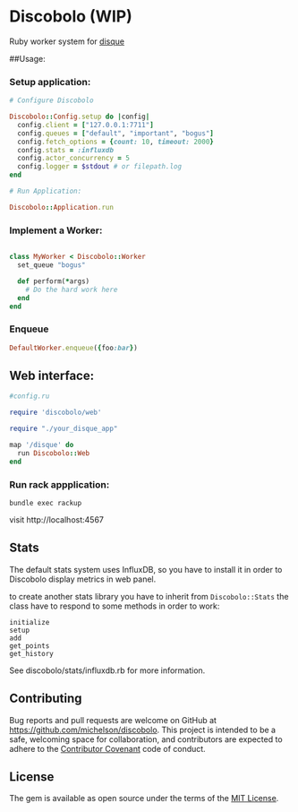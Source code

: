 # Discobolo (WIP)

Ruby worker system for [disque](https://github.com/antirez/disque)

##Usage:

### Setup application:

```ruby
# Configure Discobolo 

Discobolo::Config.setup do |config|
  config.client = ["127.0.0.1:7711"]
  config.queues = ["default", "important", "bogus"]
  config.fetch_options = {count: 10, timeout: 2000}
  config.stats = :influxdb
  config.actor_concurrency = 5
  config.logger = $stdout # or filepath.log
end

# Run Application:

Discobolo::Application.run
```

### Implement a Worker: 

```ruby

class MyWorker < Discobolo::Worker
  set_queue "bogus"

  def perform(*args)
    # Do the hard work here
  end
end
```

### Enqueue

```ruby
DefaultWorker.enqueue({foo:bar})
```

## Web interface:

```ruby
#config.ru

require 'discobolo/web'

require "./your_disque_app"

map '/disque' do
  run Discobolo::Web
end

```
### Run rack appplication:

`bundle exec rackup`

visit http://localhost:4567


## Stats

The default stats system uses InfluxDB, so you have to install it in order to Discobolo display metrics in web panel.

to create another stats library you have to inherit from `Discobolo::Stats`
the class have to respond to some methods in order to work:

```
initialize
setup
add
get_points
get_history
```

See discobolo/stats/influxdb.rb for more information.

## Contributing

Bug reports and pull requests are welcome on GitHub at https://github.com/michelson/discobolo. This project is intended to be a safe, welcoming space for collaboration, and contributors are expected to adhere to the [Contributor Covenant](contributor-covenant.org) code of conduct.


## License

The gem is available as open source under the terms of the [MIT License](http://opensource.org/licenses/MIT).

